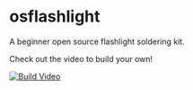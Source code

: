 # osflashlight
A beginner open source flashlight soldering kit.

Check out the video to build your own!

[![Build Video](https://img.youtube.com/vi/CyyXmATzEqs/0.jpg)](https://youtu.be/CyyXmATzEqs)
